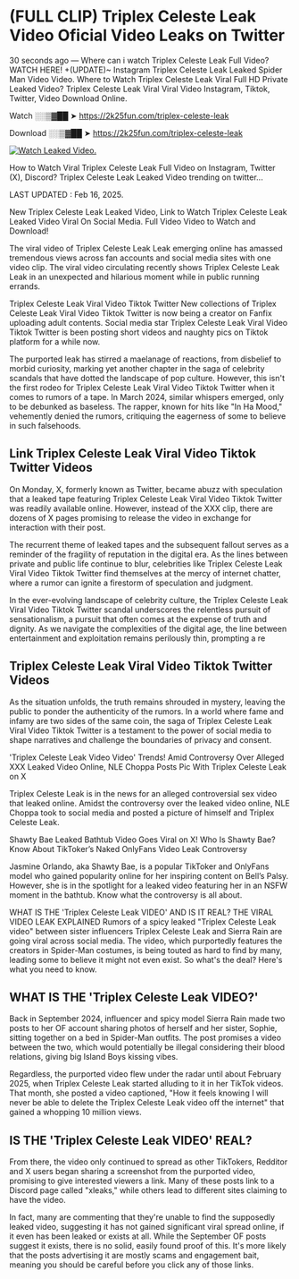 # (FULL CLIP) Triplex Celeste Leak Video Oficial Video Leaks on Twitter

30 seconds ago — Where can i watch Triplex Celeste Leak Full Video? WATCH HERE! +(UPDATE)~ Instagram Triplex Celeste Leak Leaked Spider Man Video Video. Where to Watch Triplex Celeste Leak Viral Full HD Private Leaked Video? Triplex Celeste Leak Viral Viral Video Instagram, Tiktok, Twitter, Video Download Online.

Watch ░░▒▓██ ➤ https://2k25fun.com/triplex-celeste-leak

Download ░░▒▓██ ➤ https://2k25fun.com/triplex-celeste-leak

[![Watch Leaked Video.](https://miro.medium.com/v2/resize:fit:828/format:webp/1*cilzJN44JGOrTw9NJCrNHA.gif "Watch Leaked Video")](https://2k25fun.com/triplex-celeste-leak)

How to Watch Viral Triplex Celeste Leak Full Video on Instagram, Twitter (X), Discord? Triplex Celeste Leak Leaked Video trending on twitter...

LAST UPDATED : Feb 16, 2025.

New Triplex Celeste Leak Leaked Video, Link to Watch Triplex Celeste Leak Leaked Video Viral On Social Media. Full Video Video to Watch and Download!

The viral video of Triplex Celeste Leak Leak emerging online has amassed tremendous views across fan accounts and social media sites with one video clip. The viral video circulating recently shows Triplex Celeste Leak Leak in an unexpected and hilarious moment while in public running errands.

Triplex Celeste Leak Viral Video Tiktok Twitter New collections of Triplex Celeste Leak Viral Video Tiktok Twitter is now being a creator on Fanfix uploading adult contents. Social media star Triplex Celeste Leak Viral Video Tiktok Twitter is been posting short videos and naughty pics on Tiktok platform for a while now.

The purported leak has stirred a maelanage of reactions, from disbelief to morbid curiosity, marking yet another chapter in the saga of celebrity scandals that have dotted the landscape of pop culture. However, this isn't the first rodeo for Triplex Celeste Leak Viral Video Tiktok Twitter when it comes to rumors of a tape. In March 2024, similar whispers emerged, only to be debunked as baseless. The rapper, known for hits like "In Ha Mood," vehemently denied the rumors, critiquing the eagerness of some to believe in such falsehoods.

## Link Triplex Celeste Leak Viral Video Tiktok Twitter Videos

On Monday, X, formerly known as Twitter, became abuzz with speculation that a leaked tape featuring Triplex Celeste Leak Viral Video Tiktok Twitter was readily available online. However, instead of the XXX clip, there are dozens of X pages promising to release the video in exchange for interaction with their post.

The recurrent theme of leaked tapes and the subsequent fallout serves as a reminder of the fragility of reputation in the digital era. As the lines between private and public life continue to blur, celebrities like Triplex Celeste Leak Viral Video Tiktok Twitter find themselves at the mercy of internet chatter, where a rumor can ignite a firestorm of speculation and judgment.

In the ever-evolving landscape of celebrity culture, the Triplex Celeste Leak Viral Video Tiktok Twitter scandal underscores the relentless pursuit of sensationalism, a pursuit that often comes at the expense of truth and dignity. As we navigate the complexities of the digital age, the line between entertainment and exploitation remains perilously thin, prompting a re

##  Triplex Celeste Leak Viral Video Tiktok Twitter Videos

As the situation unfolds, the truth remains shrouded in mystery, leaving the public to ponder the authenticity of the rumors. In a world where fame and infamy are two sides of the same coin, the saga of Triplex Celeste Leak Viral Video Tiktok Twitter is a testament to the power of social media to shape narratives and challenge the boundaries of privacy and consent.

'Triplex Celeste Leak Video Video' Trends! Amid Controversy Over Alleged XXX Leaked Video Online, NLE Choppa Posts Pic With Triplex Celeste Leak on X

Triplex Celeste Leak is in the news for an alleged controversial sex video that leaked online. Amidst the controversy over the leaked video online, NLE Choppa took to social media and posted a picture of himself and Triplex Celeste Leak.

Shawty Bae Leaked Bathtub Video Goes Viral on X! Who Is Shawty Bae? Know About TikToker’s Naked OnlyFans Video Leak Controversy

Jasmine Orlando, aka Shawty Bae, is a popular TikToker and OnlyFans model who gained popularity online for her inspiring content on Bell’s Palsy. However, she is in the spotlight for a leaked video featuring her in an NSFW moment in the bathtub. Know what the controversy is all about.

WHAT IS THE 'Triplex Celeste Leak VIDEO' AND IS IT REAL? THE VIRAL VIDEO LEAK EXPLAINED Rumors of a spicy leaked "Triplex Celeste Leak video" between sister influencers Triplex Celeste Leak and Sierra Rain are going viral across social media. The video, which purportedly features the creators in Spider-Man costumes, is being touted as hard to find by many, leading some to believe it might not even exist. So what's the deal? Here's what you need to know.

## WHAT IS THE 'Triplex Celeste Leak VIDEO?'

Back in September 2024, influencer and spicy model Sierra Rain made two posts to her OF account sharing photos of herself and her sister, Sophie, sitting together on a bed in Spider-Man outfits. The post promises a video between the two, which would potentially be illegal considering their blood relations, giving big Island Boys kissing vibes.

Regardless, the purported video flew under the radar until about February 2025, when Triplex Celeste Leak started alluding to it in her TikTok videos. That month, she posted a video captioned, "How it feels knowing I will never be able to delete the Triplex Celeste Leak video off the internet" that gained a whopping 10 million views.

## IS THE 'Triplex Celeste Leak VIDEO' REAL?

From there, the video only continued to spread as other TikTokers, Redditor and X users began sharing a screenshot from the purported video, promising to give interested viewers a link. Many of these posts link to a Discord page called "xleaks," while others lead to different sites claiming to have the video.

In fact, many are commenting that they're unable to find the supposedly leaked video, suggesting it has not gained significant viral spread online, if it even has been leaked or exists at all. While the September OF posts suggest it exists, there is no solid, easily found proof of this. It's more likely that the posts advertising it are mostly scams and engagement bait, meaning you should be careful before you click any of those links.